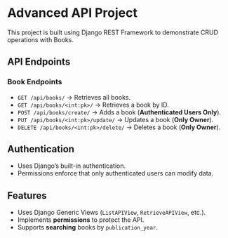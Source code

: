 # Advanced API Project

This project is built using Django REST Framework to demonstrate CRUD operations with Books.

## API Endpoints

### Book Endpoints
- `GET /api/books/` → Retrieves all books.
- `GET /api/books/<int:pk>/` → Retrieves a book by ID.
- `POST /api/books/create/` → Adds a book (**Authenticated Users Only**).
- `PUT /api/books/<int:pk>/update/` → Updates a book (**Only Owner**).
- `DELETE /api/books/<int:pk>/delete/` → Deletes a book (**Only Owner**).

## Authentication
- Uses Django’s built-in authentication.
- Permissions enforce that only authenticated users can modify data.

## Features
- Uses Django Generic Views (`ListAPIView`, `RetrieveAPIView`, etc.).
- Implements **permissions** to protect the API.
- Supports **searching** books by `publication_year`.
